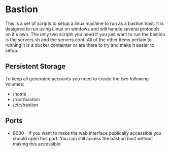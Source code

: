# Bastion

This is a set of scripts to setup a linux machine to run as a bastion host.  It is designed to run using Linux on windows and will handle several protocols on it's own.  The only two scripts you need if you just want to run the bastion is the servers.sh and the servers.conf.  All of the other items pertain to running it is a docker containter or are there to try and make it easier to setup.

## Persistent Storage

To keep all generated accounts you need to create the two following volumes:

* /home
* /root/bastion
* /etc/bastion

## Ports

* 8000 - If you want to make the web interface publically accessible you should open this port.  You can still access the bastion host without making this accessible.
